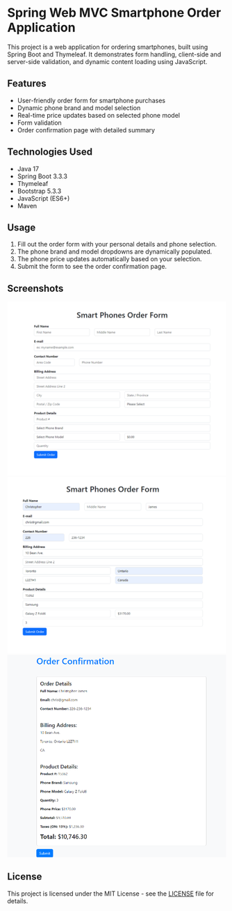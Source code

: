 # Spring Web MVC Smartphone Order Application

This project is a web application for ordering smartphones, built using Spring Boot and Thymeleaf. It demonstrates form handling, client-side and server-side validation, and dynamic content loading using JavaScript.

## Features

- User-friendly order form for smartphone purchases
- Dynamic phone brand and model selection
- Real-time price updates based on selected phone model
- Form validation
- Order confirmation page with detailed summary

## Technologies Used

- Java 17
- Spring Boot 3.3.3
- Thymeleaf
- Bootstrap 5.3.3
- JavaScript (ES6+)
- Maven

## Usage

1. Fill out the order form with your personal details and phone selection.
2. The phone brand and model dropdowns are dynamically populated.
3. The phone price updates automatically based on your selection.
4. Submit the form to see the order confirmation page.

## Screenshots

![Smartphone Order Form](imgs/img1.png)
![Smartphone Order Form Filled Out](imgs/img2.png)
![Smartphone Order Confirmation](imgs/img3.png)

## License

This project is licensed under the MIT License - see the [LICENSE](LICENSE) file for details.